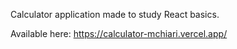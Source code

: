 Calculator application made to study React basics.

Available here: https://calculator-mchiari.vercel.app/
